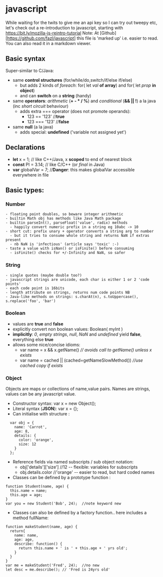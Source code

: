 # javascript

While waiting for the twits to give me an api key so I can try out tweepy etc, let's check out a re-introduction to javascript, starting with https://bit.ly/mozilla-js-reintro-tutorial
Note: At [Github][https://github.com/fazl/javascript] this file is 'marked up' i.e. easier to read.  You can also read it in a markdown viewer.

## Basic syntax
Super-similar to C/Java:
- same **control structures** (for/while/do,switch/if/else if/else)
    - but adds 2 kinds of _foreach_: for( let _val_ **of array**) and for( let _prop_ **in object**)
    - and can **switch** on a **string** (handy)
- same **operators**: _arithmetic_ (**+ - * / %**) and _conditional_ (**&& || !**) a la java (inc _short circuit_ behaviour)
    - adds extra === operator (does not promote operands):
        - 123 == '123' //**true** 
        - 123 === '123' //**false** 
- same **null** (a la java)
    - adds special: **undefined** ('variable not assigned yet') 

## Declarations
  
  - **let** x = 1; // like C++/Java, x **scoped** to end of nearest block
  - **const** PI = 3.14; // like C/C++  (or _final_ in Java)
  - **var** globalVar = 7; //**Danger**: this makes globalVar accessible everywhere in file

## Basic types:

### Number 
  
    - floating point doubles, so beware integer arithmetic
    - builtin Math obj has methods like Java Math package
    - builtin parseInt(), parseFloat('value', radix) methods 
      - happily convert numeric prefix in a string eg 10abc -> 10
    - short cut: prefix unary + operator converts a string arg to number
      - but it tries to consume whole string and returns NaN if extras present
      - nb NaN is 'infectious' (article says 'toxic' :-)
    - taste a value with isNan() or isFinite() before consuming
      - isFinite() checks for +/-Infinity and NaN, so safer
  
### String
  
    - single quotes (maybe double too?)
    - javascript strings are unicode, each char is either 1 or 2 'code points'
    - each code point is 16bits
    - length attribute on strings, returns num code points NB
    - Java-like methods on strings: s.charAt(n), s.toUppercase(), s.replace('foo', 'bar')
  
### Boolean
  - values are **true** and **false**
  - explicitly convert non boolean values: Boolean( myInt )
  - **implicitly**: _0_, _empty strings_, _null_, _NaN_ and _undefined_ yield **false**, everything else **true**
  - allows some nice/concise idioms:
    - var name = x && x.getName() _// avoids call to getName() unless x exists_
    - var name = cached || (cached=getNameSlowMethod()) _//use cached copy if exists_

### Object
Objects are maps or collections of name,value pairs. Names are strings, values can be any javascript value.

- Constructor syntax: var x = new Object();
- Literal syntax (**JSON**): var x = {};  
- Can initialise with structure :
```
  var obj = {
    name: 'Carrot',
    age: 8,
    details: {
      color: 'orange',
      size: 12
    }
  };
```
- Reference fields via named subscripts / sub object notation:
  - obj['details']['size'] //12   -- flexible: variables for subscripts
  - obj.details.color //'orange'  -- easier to read, but hard coded names
- Classes can be defined by a prototype function :
```
function Student(name, age) {
  this.name = name;
  this.age = age;
}
var you = new Student('Bob', 24);  //note keyword new
```
- Classes can also be defined by a factory function.. here includes a method fullName:
```
function makeStudent(name, age) {
  return{
    name: name,
    age: age,
    describe: function() {
      return this.name + ' is ' + this.age + ' yrs old';
    }
  }
}
var me = makeStudent('Fred', 24);  //no new
let desc = me.describe(); // 'Fred is 24yrs old'
```
    
    
